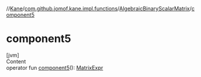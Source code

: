 //[Kane](../../index.md)/[com.github.jomof.kane.impl.functions](../index.md)/[AlgebraicBinaryScalarMatrix](index.md)/[component5](component5.md)



# component5  
[jvm]  
Content  
operator fun [component5](component5.md)(): [MatrixExpr](../../com.github.jomof.kane.impl/-matrix-expr/index.md)  



